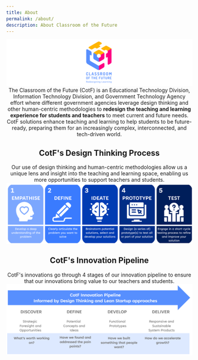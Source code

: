 ```yaml
---
title: About
permalink: /about/
description: About Classroom of the Future
---
```

<center><img src="/images/cotfisomerlogo.png"></center>

<center>The Classroom of the Future (CotF) is an Educational Technology Division, Information Technology Division, and Government Technology Agency effort where different government agencies leverage design thinking and other human-centric methodologies to <b>redesign the teaching and learning experience for students and teachers</b> to meet current and future needs.</center>

<center>CotF solutions enhance teaching and learning to help students to be future-ready, preparing them for an increasingly complex, interconnected, and tech-driven world.</center>

<center><h2>CotF's Design Thinking Process</h2></center>
<center>Our use of design thinking and human-centric methodologies allow us a unique lens and insight into the teaching and learning space, enabling us more opportunities to support teachers and students. </center>

<center><img src="/images/CotF%20design%20thinking.png"></center>

<center><h2>CotF's Innovation Pipeline</h2></center>
<center>CotF's innovations go through 4 stages of our innovation pipeline to ensure that our innovations bring value to our teachers and students.
<center><img src="/images/CotF%20pipeline.png"></center>